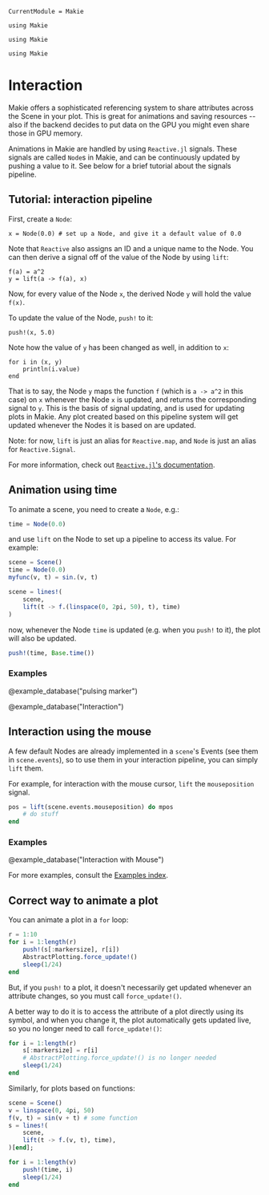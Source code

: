 ```@meta
CurrentModule = Makie
```

```@setup animation_tutorial
using Makie
```

```@setup time_animation
using Makie
```

```@setup mouse_animation
using Makie
```

# Interaction
Makie offers a sophisticated referencing system to share attributes across the Scene
in your plot. This is great for animations and saving resources -- also if the backend
decides to put data on the GPU you might even share those in GPU memory.

Animations in Makie are handled by using `Reactive.jl` signals.
These signals are called `Node`s in Makie, and can be continuously updated by pushing a value to it.
See below for a brief tutorial about the signals pipeline.

## Tutorial: interaction pipeline
First, create a `Node`:

```@example animation_tutorial
x = Node(0.0) # set up a Node, and give it a default value of 0.0
```

Note that `Reactive` also assigns an ID and a unique name to the Node.
You can then derive a signal off of the value of the Node by using `lift`:

```@example animation_tutorial
f(a) = a^2
y = lift(a -> f(a), x)
```

Now, for every value of the Node `x`, the derived Node `y` will hold the value `f(x)`.

To update the value of the Node, `push!` to it:

```@example animation_tutorial
push!(x, 5.0)
```

Note how the value of `y` has been changed as well, in addition to `x`:

```@example animation_tutorial
for i in (x, y)
    println(i.value)
end
```

That is to say, the Node `y` maps the function `f` (which is `a -> a^2` in this case) on `x` whenever the Node `x` is updated, and returns the corresponding signal to `y`.
This is the basis of signal updating, and is used for updating plots in Makie.
Any plot created based on this pipeline system will get updated whenever the Nodes it is based on are updated.

Note: for now, `lift` is just an alias for `Reactive.map`,
and `Node` is just an alias for `Reactive.Signal`.

For more information, check out [`Reactive.jl`'s documentation](https://juliagizmos.github.io/Reactive.jl/).

## Animation using time
To animate a scene, you need to create a `Node`, e.g.:

```julia
time = Node(0.0)
```

and use `lift` on the Node to set up a pipeline to access its value. For example:

```julia
scene = Scene()
time = Node(0.0)
myfunc(v, t) = sin.(v, t)

scene = lines!(
    scene,
    lift(t -> f.(linspace(0, 2pi, 50), t), time)
)
```

now, whenever the Node `time` is updated (e.g. when you `push!` to it), the plot will also be updated.

```julia
push!(time, Base.time())
```


### Examples

@example_database("pulsing marker")

@example_database("Interaction")


## Interaction using the mouse
A few default Nodes are already implemented in a `scene`'s Events (see them in `scene.events`), so to use them in your interaction pipeline, you can simply `lift` them.

For example, for interaction with the mouse cursor, `lift` the `mouseposition` signal.

```julia
pos = lift(scene.events.mouseposition) do mpos
    # do stuff
end
```

### Examples

@example_database("Interaction with Mouse")

For more examples, consult the [Examples index](@ref).


## Correct way to animate a plot
You can animate a plot in a `for` loop:

```julia
r = 1:10
for i = 1:length(r)
    push!(s[:markersize], r[i])
    AbstractPlotting.force_update!()
    sleep(1/24)
end
```

But, if you `push!` to a plot, it doesn't necessarily get updated whenever an attribute changes, so you must call `force_update!()`.

A better way to do it is to access the attribute of a plot directly using its symbol, and when you change it, the plot automatically gets updated live, so you no longer need to call `force_update!()`:

```julia
for i = 1:length(r)
    s[:markersize] = r[i]
    # AbstractPlotting.force_update!() is no longer needed
    sleep(1/24)
end
```

Similarly, for plots based on functions:

```julia
scene = Scene()
v = linspace(0, 4pi, 50)
f(v, t) = sin(v + t) # some function
s = lines!(
    scene,
    lift(t -> f.(v, t), time),
)[end];

for i = 1:length(v)
    push!(time, i)
    sleep(1/24)
end
```
